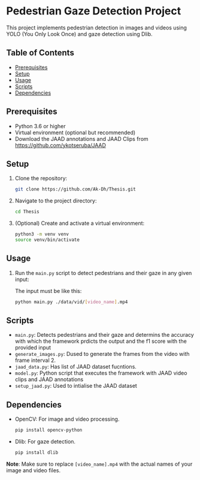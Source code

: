 # Pedestrian Gaze Detection Project

This project implements pedestrian detection in images and videos using YOLO (You Only Look Once) and gaze detection using Dlib.

## Table of Contents

- [Prerequisites](#prerequisites)
- [Setup](#setup)
- [Usage](#usage)
- [Scripts](#scripts)
- [Dependencies](#dependencies)

## Prerequisites

- Python 3.6 or higher
- Virtual environment (optional but recommended)
- Download the JAAD annotations and JAAD Clips from https://github.com/ykotseruba/JAAD

## Setup

1. Clone the repository:

    ```bash
    git clone https://github.com/Ak-Dh/Thesis.git
    ```

2. Navigate to the project directory:

    ```bash
    cd Thesis
    ```

3. (Optional) Create and activate a virtual environment:

    ```bash
    python3 -m venv venv
    source venv/bin/activate
    ```

## Usage

1. Run the `main.py` script to detect pedestrians and their gaze in any given input:

    The input must be like this:
    ```bash
    python main.py ./data/vid/[video_name].mp4
    ```

## Scripts

- `main.py`: Detects pedestrians and their gaze and determins the accuracy with which the framework prdicts the output and the f1 score with the provided input
- `generate_images.py`: Dused to generate the frames from the video with frame interval 2.
- `jaad_data.py`: Has list of JAAD dataset fucntions.
- `model.py`: Python script that executes the framework with JAAD video clips and JAAD annotations
- `setup_jaad.py`: Used to intialise the JAAD dataset

## Dependencies

- OpenCV: For image and video processing.

    ```bash
    pip install opencv-python
    ```

- Dlib: For gaze detection.

    ```bash
    pip install dlib
    ```

**Note**: Make sure to replace  `[video_name].mp4` with the actual names of your image and video files.

